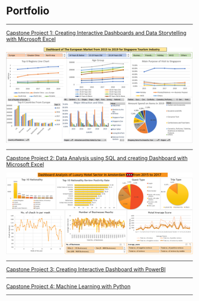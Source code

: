# Portfolio

---

[Capstone Project 1: Creating Interactive Dashboards and Data Storytelling with Microsoft Excel](/pdf/Capstone%20project%201%20Presentation.pdf)

<img src="images/Capstone_Project_1_Dashboard.PNG"/>

---
[Capstone Project 2: Data Analysis using SQL and creating Dashboard with Microsoft Excel](/pdf/Capstone_Project_2_Presentation.pdf)

<img src="images/Capstone_Project_2_Dashboard.PNG"/>

---
[Capstone Project 3: Creating Interactive Dashboard with PowerBI](http://example.com/)


---
[Capstone Project 4: Machine Learning with Python](/pdf/sample_presentation.pdf)



---

